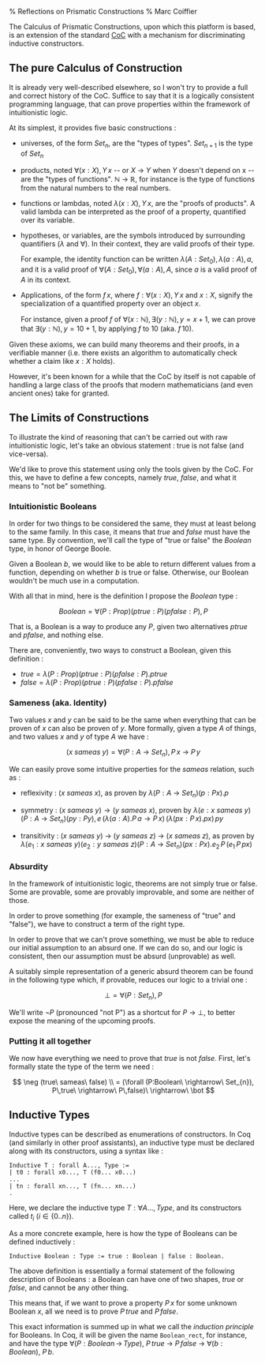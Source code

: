 % Reflections on Prismatic Constructions
% Marc Coiffier

The Calculus of Prismatic Constructions, upon which this platform is
based, is an extension of the standard
[CoC](https://en.wikipedia.org/wiki/Calculus_of_constructions) with a
mechanism for discriminating inductive constructors.

The pure Calculus of Construction
----------------------------

It is already very well-described elsewhere, so I won't try to provide
a full and correct history of the CoC. Suffice to say that it is a
logically consistent programming language, that can prove properties
within the framework of intuitionistic logic.

At its simplest, it provides five basic constructions :

  - universes, of the form $Set_n$, are the "types of
    types". $Set_{n+1}$ is the type of $Set_{n}$

  - products, noted $\forall (x:X), Y\,x$ -- or $X\ \rightarrow\ Y$
    when $Y$ doesn't depend on x -- are the "types of
    functions". $\mathbb{N}\ \rightarrow\ \mathbb{R}$, for instance is
    the type of functions from the natural numbers to the real numbers.

  - functions or lambdas, noted $\lambda (x:X), Y\,x$, are the "proofs
    of products". A valid lambda can be interpreted as the proof of a
    property, quantified over its variable.

  - hypotheses, or variables, are the symbols introduced by
    surrounding quantifiers ($\lambda$ and $\forall$). In their
    context, they are valid proofs of their type.

    For example, the identity function can be written $\lambda
    (A:Set_{0}), \lambda (a:A), a$, and it is a valid proof of
    $\forall (A:Set_{0}), \forall (a:A), A$, since $a$ is a valid
    proof of $A$ in its context.

  - Applications, of the form $f\,x$, where $f : \forall (x:X), Y\,x$
    and $x : X$, signify the specialization of a quantified property
    over an object $x$.

    For instance, given a proof $f$ of $\forall (x:\mathbb{N}), \exists
    (y:\mathbb{N}), y = x+1$, we can prove that $\exists
    (y:\mathbb{N}), y=10+1$, by applying $f$ to $10$ (aka. $f\,10$).

Given these axioms, we can build many theorems and their proofs, in a
verifiable manner (i.e. there exists an algorithm to automatically
check whether a claim like $x : X$ holds).

However, it's been known for a while that the CoC by itself is not
capable of handling a large class of the proofs that modern
mathematicians (and even ancient ones) take for granted.

The Limits of Constructions
---------------------------

To illustrate the kind of reasoning that can't be carried out with raw
intuitionistic logic, let's take an obvious statement : true is not
false (and vice-versa).

We'd like to prove this statement using only the tools given by the
CoC. For this, we have to define a few concepts, namely $true$,
$false$, and what it means to "not be" something.

### Intuitionistic Booleans

In order for two things to be considered the same, they must at least
belong to the same family. In this case, it means that $true$ and
$false$ must have the same type. By convention, we'll call the type of
"true or false" the $Boolean$ type, in honor of George Boole.

Given a Boolean $b$, we would like to be able to return different
values from a function, depending on whether $b$ is true or
false. Otherwise, our Boolean wouldn't be much use in a computation.

With all that in mind, here is the definition I propose the $Boolean$ type :

$$
Boolean = \forall (P:Prop) (ptrue:P) (pfalse:P), P
$$

That is, a Boolean is a way to produce any $P$, given two alternatives
$ptrue$ and $pfalse$, and nothing else.

There are, conveniently, two ways to construct a Boolean, given this
definition :

  - $true = \lambda (P:Prop) (ptrue:P) (pfalse:P). ptrue$
  - $false = \lambda (P:Prop) (ptrue:P) (pfalse:P). pfalse$

### Sameness (aka. Identity)

Two values $x$ and $y$ can be said to be the same when everything that
can be proven of $x$ can also be proven of $y$. More formally, given a
type $A$ of things, and two values $x$ and $y$ of type $A$ we have :

$$
(x\ sameas\ y) = \forall (P:A\ \rightarrow\ Set_{n}), P\,x\ \rightarrow\ P\,y
$$

We can easily prove some intuitive properties for the $sameas$
relation, such as :

  - reflexivity : $(x\ sameas\ x)$, as proven by $\lambda (P:A\ \rightarrow\ Set_{n}) (p:P x). p$

  - symmetry : $(x\ sameas\ y) \rightarrow (y\ sameas\ x)$, proven by
    $\lambda (e:x\ sameas\ y) (P:A\ \rightarrow\ Set_{n}) (py:P y), e
    \,(\lambda (a:A). P\,a \rightarrow P\,x)\,(\lambda (px:P\,x). px)\,py$
    	      
  - transitivity : $(x\ sameas\ y)\ \rightarrow\ (y\ sameas\ z)\
    \rightarrow\ (x\ sameas\ z)$, as proven by $\lambda (e_1:x\ sameas\
    y) (e_2:y\ sameas\ z) (P:A\ \rightarrow\ Set_{n}) (px:P x). e_2\,P\,
    (e_1\,P\,px)$

### Absurdity

In the framework of intuitionistic logic, theorems are not simply true
or false. Some are provable, some are provably improvable, and some
are neither of those.

In order to prove something (for example, the sameness of "true" and
"false"), we have to construct a term of the right type.

In order to prove that we can't prove something, we must be able to
reduce our initial assumption to an absurd one. If we can do so, and
our logic is consistent, then our assumption must be absurd
(unprovable) as well.

A suitably simple representation of a generic absurd theorem can be
found in the following type which, if provable, reduces our logic to a
trivial one :

$$
\bot = \forall (P:Set_{n}), P
$$

We'll write $\neg P$ (pronounced "not P") as a shortcut for $P\
\rightarrow\ \bot$, to better expose the meaning of the upcoming
proofs.

### Putting it all together

We now have everything we need to prove that $true$ is not
$false$. First, let's formally state the type of the term we need :

$$
\neg (true\ sameas\ false) \\
= (\forall (P:Boolean\ \rightarrow\ Set_{n}), P\,true\ \rightarrow\ P\,false)\ \rightarrow\ \bot
$$

Inductive Types
-----------

Inductive types can be described as enumerations of constructors. In
Coq (and similarly in other proof assistants), an inductive type must
be declared along with its constructors, using a syntax like :

~~~~~~~{.coq}
Inductive T : forall A..., Type :=
| t0 : forall x0..., T (f0... x0...) 
...
| tn : forall xn..., T (fn... xn...)
.
~~~~~~~~~

Here, we declare the inductive type $T : \forall A..., Type$, and its
constructors called $t_{i}$ ($i \in \{0..n\}$).

As a more concrete example, here is how the type of Booleans can be
defined inductively :

~~~~~~~{.coq}
Inductive Boolean : Type := true : Boolean | false : Boolean.
~~~~~~~~

The above definition is essentially a formal statement of the
following description of Booleans : a Boolean can have one of two
shapes, $true$ or $false$, and cannot be any other thing.

This means that, if we want to prove a property $P\,x$ for some unknown
Boolean $x$, all we need is to prove $P\,true$ and $P\,false$.

This exact information is summed up in what we call the *induction
principle* for Booleans. In Coq, it will be given the name
`Boolean_rect`, for instance, and have the type $\forall
(P:Boolean\,\rightarrow\,Type),\ P\,true\ \rightarrow\ P\,false\
\rightarrow\ \forall (b:Boolean),\ P\,b$.


